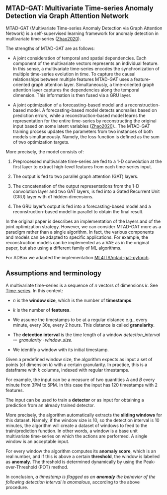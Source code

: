 ## MTAD-GAT: Multivariate Time-series Anomaly Detection via Graph Attention Network

MTAD-GAT (Multivariate Time-series Anomaly Detection via Graph Attention Network) is a self-supervised learning framework for anomaly detection in multivariate time-series ([Zhao2020](https://arxiv.org/abs/2009.02040)).

The strengths of MTAD-GAT are as follows:

- A joint consideration of temporal and spatial dependencies. Each component 
of the multivariate vectors represents an individual feature. In this sense, 
a multivariate time-series encodes the synchronization of multiple time-series 
evolution in time. To capture the causal relationships between multiple features 
MTAD-GAT uses a feature-oriented graph attention layer. Simultaneously, a 
time-oriented graph attention layer captures the dependencies along the temporal 
dimension. This information is then fused via a GRU layer. 

- A joint optimization of a forecasting-based model and a reconstruction-based 
model. A forecasting-based model detects anomalies based on prediction errors, 
while a reconstruction-based model learns the representation for the entire 
time-series by reconstructing the original input based on some latent variables ([Zhao2020](https://arxiv.org/abs/2009.02040)).. The MTAD-GAT training process updates the parameters from two instances of both models simultaneously. Namely, the loss function is defined as the sum of 
two optimization targets.

More precisely, the model consists of: 

1. Preprocessed multivariate time-series are fed to a 1-D convolution at the first layer to extract high-level features from each time-series input.

2. The output is fed to two parallel graph attention (GAT) layers. 

3. The concatenation of the output representations from the 1-D convolution layer and two GAT layers, is fed into a Gated Recurrent Unit (GRU) layer with d1 hidden dimensions. 

4. The GRU layer’s output is fed into a forecasting-based model and a reconstruction-based model in parallel to obtain the final result.

In the original paper is describes an implementation of the layers and of the joint optimization strategy. However, we can consider MTAD-GAT more as a paradigm rather than a single algorithm. In fact, the various components and models can be adapted to specific applications. For example, the reconstruction models can be implemented as a VAE as in the original paper, but also using a different family of ML algorithms.

For ADBox we adapted the implementation [ML4ITS/mtad-gat-pytorch](https://github.com/ML4ITS/mtad-gat-pytorch).


## Assumptions and terminology

A multivariate time-series is a sequence of $n$ vectors of dimensions $k$. See [Time-series](./time_series.md). 
In this context:

- $n$ is the **window size**, which is the number of **timestamps**.

- $k$ is the number of **features**.

- We assume the timestamps to be at a regular distance e.g., every minute, every 30s, every 2 hours. This distance is called **granularity**.

- The **detection interval** is the time length of a window $detection\_interval \coloneqq granularity \cdot window\_size$.

- We identify a window with its initial timestamp.

Given a predefined window size, the algorithm expects as input a set of points (of dimension $k$) with a certain granularity. In practice, this is a dataframe with $k$ columns, indexed with regular timestamps. 


For example, the input can be a measure of two quantities $A$ and $B$ every minute from 3PM to 5PM. In this case the input has 120 timestamps with 2 features. 

The input can be used to train a **detector** or as input for obtaining a prediction from an already trained detector. 

More precisely, the algorithm automatically extracts the **sliding windows** for this dataset. Namely, if the window size is 10, so the detection interval is 10 minutes, the algorithm will create a dataset of windows to feed to the train/prediction function. In other words, a window is a base unit multivariate time-series on which the actions are performed.
A single window is an acceptable input.

For every window the algorithm computes its **anomaly score**, which is an real number, and if this is above a certain **threshold**, the window is labelled as **anomaly**. The threshold is determined dynamically by using the Peak-over-Threshold (POT) method.

In conclusion, _a timestamp is flagged as an **anomaly** the behavior of the following detection interval is anomalous_, according to the above procedure.


